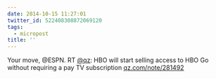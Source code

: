 ```yaml
---
date: 2014-10-15 11:27:01
twitter_id: 522408308872069120
tags:
  - micropost
title: ''
---
```


Your move, @ESPN. RT [@qz](https://twitter.com/qz): HBO will start selling access to HBO Go without requiring a pay TV subscription [qz.com/note/281492](http://qz.com/note/281492)
